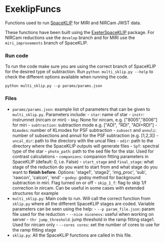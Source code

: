 # ExeklipFuncs

Functions used to run [SpaceKLIP](https://github.com/kammerje/spaceKLIP) for MIRI and NIRCam JWST data.

These functions have been built using the [ExeterSpaceKLIP](https://github.com/raphhbw/ExeterSpaceKLIP) package. For NIRCam reductions use the `develop` branch and for MIRI use the `miri_improvements` branch of SpaceKLIP.

### Run code
To run the code make sure you are using the correct branch of SpaceKLIP for the desired type of subtraction. Run `python multi_sklip.py --help` to check the different options available when running the code.
```
python multi_sklip.py --p params/params.json
```

### Files
- `params/params.json`: example list of parameters that can be given to `multi_sklip.py`. Parameters include:
                - `star`: name of star
                - `instr`: instrumnet (nircam or miri)
                - `bkg`: None for nircam, e.g. ["8005","8006"] for miri
                - `subtraction`: subtraction mode e.g. ["ADI", "RDI", "ADI+RDI"]
                - `KLmodes`: number of KLmodes for PSF subtraction
                - `subsect` and `annuli`: number of subsections and annuli for the PSF subtraction (e.g. [1,2,3])
                - `uncal_dir`: path to the directory with the uncal files
                - `odir`: path to the directory where the SpaceKLIP outputs will generate files
                - `SpT`: spectral type of the star
                - `photo_path`: path to the sed file for the star. Used for contrast calculations
                - `companions`: companion fitting parameters in SpaceKLIP (default: 0, i.e. False)
                - `start_stage` and `final_stage`: what stage of the reduction do you want to start from and what stage do you want to **finish before**. Options: 'stage1', 'stage2', 'img_proc', 'sub', 'rawcon', 'calcon', 'end'
                - `godoy`: godoy method for background subtraction in miri. Flag turned on or off
                - `skip_1_f`: flag to skip 1/f correction in nircam. Can be useful in some cases with extended structures for example
- `multi_sklip.py`: Main code to run. Will call the correct function from `sklip.py` where all the different SpaceKLIP stages are coded. Variable parameters can be seen using the help:
                - `--p param_file.json`: param file used for the reduction
                - `--nice niceness`: useful when working on server
                - `thr jump_threshold`: jump threshold in the ramp fitting stage1. Used for nircam only
                - `--cores cores`: set the number of cores to use for the ramp fitting stage
- `sklip.py`: All the SpaceKLIP functions are called in this file.